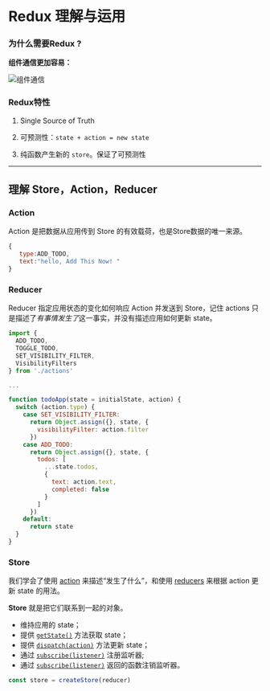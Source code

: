 # Redux 理解与运用

### 为什么需要Redux ?

**组件通信更加容易：**

![组件通信](https://css-tricks.com/wp-content/uploads/2016/03/redux-article-3-03.svg)

### Redux特性

1. Single Source of Truth

2. 可预测性：`state + action = new state` 

3. 纯函数产生新的 `store`。保证了可预测性

---

## 理解 Store，Action，Reducer

### Action

Action 是把数据从应用传到 Store 的有效载荷，也是Store数据的唯一来源。

```jsx
{
   type:ADD_TODO,
   text:"hello, Add This Now! "
}
```

### Reducer

Reducer 指定应用状态的变化如何响应 Action 并发送到 Store，记住 actions 只是描述了*有事情发生了*这一事实，并没有描述应用如何更新 state。

```jsx
import {
  ADD_TODO,
  TOGGLE_TODO,
  SET_VISIBILITY_FILTER,
  VisibilityFilters
} from './actions'

...

function todoApp(state = initialState, action) {
  switch (action.type) {
    case SET_VISIBILITY_FILTER:
      return Object.assign({}, state, {
        visibilityFilter: action.filter
      })
    case ADD_TODO:
      return Object.assign({}, state, {
        todos: [
          ...state.todos,
          {
            text: action.text,
            completed: false
          }
        ]
      })
    default:
      return state
  }
}
```

### Store

我们学会了使用  [action](https://www.redux.org.cn/docs/basics/Actions.html)  来描述“发生了什么”，和使用  [reducers](https://www.redux.org.cn/docs/basics/Reducers.html)  来根据 action 更新 state 的用法。

**Store**  就是把它们联系到一起的对象。

- 维持应用的 state；
- 提供 [`getState()`](https://www.redux.org.cn/docs/api/Store.html#getState) 方法获取 state；
- 提供 [`dispatch(action)`](https://www.redux.org.cn/docs/api/Store.html#dispatch) 方法更新 state；
- 通过 [`subscribe(listener)`](https://www.redux.org.cn/docs/api/Store.html#subscribe) 注册监听器;
- 通过 [`subscribe(listener)`](https://www.redux.org.cn/docs/api/Store.html#subscribe) 返回的函数注销监听器。

```jsx
const store = createStore(reducer)
```
